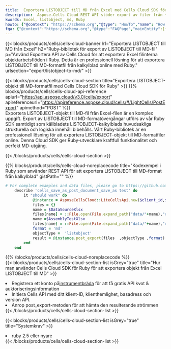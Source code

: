 ```yaml
---
title:  Exportera LISTOBJECT till MD från Excel med Cells Cloud SDK för Ruby
description:  Aspose.Cells Cloud REST API stöder export av filer från {0} till {1}-format med {2}.
kwords: Excel, listobject, md, Ruby
howto: {"@context": "https://schema.org","@type": "HowTo","name": "How to use Cells Cloud SDK for Ruby to export objects from Excel LISTOBJECT to MD","description": "How to use Cells Cloud SDK for Ruby to export objects from Excel LISTOBJECT to MD","image": {"@type": "ImageObject"},"url": "/ruby/export/listobject-to-md/","step": [{ "@type": "HowToStep","name": "How to use Cells Cloud SDK for Ruby to export objects from Excel LISTOBJECT to MD step 1", "image": {"@type": "ImageObject",},"url": "/ruby/export/listobject-to-md/","text": "Register an account at <a href='https://dashboard.aspose.cloud/'>Dashboard</a> to get free API quota & authorization details",},{ "@type": "HowToStep","name": "How to use Cells Cloud SDK for Ruby to export objects from Excel LISTOBJECT to MD step 1", "image": {"@type": "ImageObject",},"url": "/ruby/export/listobject-to-md/","text": "Initialize the Cells API with your Client ID, Client Secret, Base URL, and API version.",},{ "@type": "HowToStep","name": "How to use Cells Cloud SDK for Ruby to export objects from Excel LISTOBJECT to MD step 1", "image": {"@type": "ImageObject",},"url": "/ruby/export/listobject-to-md/","text": "Call post_export method to get the resultant stream",}, ],"supply": {"@type": "HowToSupply","name": "document"},"tool": [{"@type": "HowToTool","name": "RubyMine, Visual Studio Code, Aptana Studio, NetBeans"},{"@type": "HowToTool","name": "Aspose Cells"}],"totalTime": "PT6M"}
fqa: {"@context":"https://schema.org","@type":"FAQPage","mainEntity":[{"@type":"Question","name":"What file formats can excel or its internal elements be converted into?","acceptedAnswer":{"@type":"Answer","text":"We support a variety of output file formats, including XLSX, Excel, xls , PDF, CSV, HTML, Markdown, XML, PNG, JPG, TIFF, Json, TXT and many more.<br/><ol><li>Install .NET SDK and add the reference (import the library) to your .NET project.</li><li>Open the source file in C# using REST API.</li><li>Load the content or the excel file itself to be exported to other formats.</li><li>Call the PostExport() method, passing the output filename with the required extension.</li><li>Get the build results as a single file.</li></ol>"}},{"@type":"Question","name":"What is the maximum file size supported by this .NET library?","acceptedAnswer":{"@type":"Answer","text":"There are no file size limits for format conversions using .NET library."}}]}
---
```

{{< blocks/products/cells/cells-cloud-banner h1="Exportera LISTOBJECT till MD från Excel" h2="Ruby-bibliotek för export av LISTOBJECT till MD-fil" p="Använd Exportera API av Cells Cloud för att exportera Excel filinterna objektarbetsflöden i Ruby. Detta är en professionell lösning för att exportera LISTOBJECT till MD-formatfil från kalkylblad online med Ruby." urlsection="export/listobject-to-md/" >}}

{{< blocks/products/cells/cells-cloud-section title="Exportera LISTOBJECT-objekt till MD-formatfil med Cells Cloud SDK för Ruby" >}}
{{% blocks/products/cells/cells-cloud-api-reference apiurl="https://api.aspose.cloud/v3.0/cells/export" apireferenceurl="https://apireference.aspose.cloud/cells/#/LightCells/PostExport" apimethod="POST" %}}
<br/>
Exportera LISTOBJECT-objekt till MD-fil från Excel-filen är en komplex uppgift. Export av LISTOBJECT till MD-formatövergångar utförs av vår Ruby SDK samtidigt som källbladets LISTOBJECT-kalkylblads huvudsakliga strukturella och logiska innehåll bibehålls. Vårt Ruby-bibliotek är en professionell lösning för att exportera LISTOBJECT-objekt till MD-formatfiler online. Denna Cloud SDK ger Ruby-utvecklare kraftfull funktionalitet och perfekt MD-utgång.

{{< /blocks/products/cells/cells-cloud-section >}}

{{% blocks/products/cells/cells-cloud-noreplacecode title="Kodexempel i Ruby som använder REST API för att exportera LISTOBJECT till MD-format från kalkylblad" gistPath="" %}}
  
```ruby
# For complete examples and data files, please go to https://github.com/aspose-cells-cloud/aspose-cells-cloud-ruby/
    describe 'cells_save_as_post_document_save_as test' do
        it "should work" do
            @instance = AsposeCellsCloud::LiteCellsApi.new($client_id,$client_secret,"v3.0","https://api.aspose.cloud/")
            files = {}      
            name = $DataSourceXlsx
            files[name] = ::File.open(File.expand_path("data/"+name),"r") 
            name =$AssemblyTestXlsx 
            files[name] = ::File.open(File.expand_path("data/"+name),"r")
            format = 'md'
            objectType =  'listobject'
            result = @instance.post_export(files  ,objectType ,format)    
        end
    end
```
   
{{% /blocks/products/cells/cells-cloud-noreplacecode %}}
<br/>
{{< blocks/products/cells/cells-cloud-section-list isGrey="true" title="Hur man använder Cells Cloud SDK för Ruby för att exportera objekt från Excel LISTOBJECT till MD" >}}
<li> Registrera ett konto på<a href="https://dashboard.aspose.cloud/">instrumentbräda</a> för att få gratis API kvot & auktoriseringsinformation</li>
<li>Initiera Cells API med ditt klient-ID, klienthemlighet, basadress och version API.</li>
<li>Anrop post_export-metoden för att hämta den resulterande strömmen</li>
{{< /blocks/products/cells/cells-cloud-section-list >}}

{{< blocks/products/cells/cells-cloud-section-list isGrey="true" title="Systemkrav" >}}
<li>ruby 2.5 eller nyare</li>
{{< /blocks/products/cells/cells-cloud-section-list >}}
